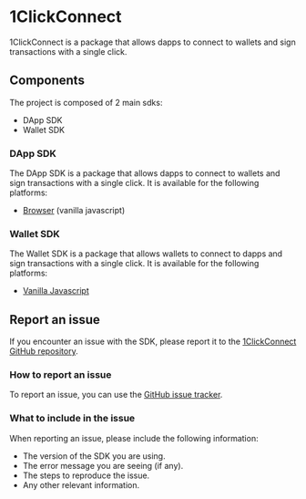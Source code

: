 # 1ClickConnect

1ClickConnect is a package that allows dapps to connect to wallets and sign transactions with a single click.

## Components

The project is composed of 2 main sdks:

- DApp SDK
- Wallet SDK

### DApp SDK

The DApp SDK is a package that allows dapps to connect to wallets and sign transactions with a single click. It is available for the following platforms:

- [Browser](https://github.com/Peersyst/one-click-connect/tree/main/packages/dapp/browser/README.md) (vanilla javascript)

### Wallet SDK

The Wallet SDK is a package that allows wallets to connect to dapps and sign transactions with a single click. It is available for the following platforms:

- [Vanilla Javascript](https://github.com/Peersyst/one-click-connect/tree/main/packages/wallet/vanilla/README.md)

## Report an issue

If you encounter an issue with the SDK, please report it to the [1ClickConnect GitHub repository](https://github.com/Peersyst/one-click-connect/issues).

### How to report an issue

To report an issue, you can use the [GitHub issue tracker](https://github.com/Peersyst/one-click-connect/issues).

### What to include in the issue

When reporting an issue, please include the following information:

- The version of the SDK you are using.
- The error message you are seeing (if any).
- The steps to reproduce the issue.
- Any other relevant information.
